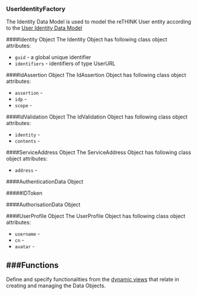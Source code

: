 ### UserIdentityFactory

The Identity Data Model is used to model the reTHINK User entity according to the [User Identity Data Model](https://github.com/reTHINK-project/architecture/tree/master/docs/datamodel/user-identity)

####Identity Object
The Identity Object has following class object attributes:
* ```guid``` - a global unique identifier
* ```identifiers``` -  identifiers of type UserURL

####IdAssertion Object
The IdAssertion  Object has following class object attributes:
* ```assertion``` - 
* ```idp``` -  
* ```scope``` -  

####IdValidation Object
The IdValidation Object has following class object attributes:
* ```identity``` - 
* ```contents``` -  

####ServiceAddress Object
The ServiceAddress Object has following class object attributes:
* ```address``` - 

####AuthenticationData Object

#####IDToken



####AuthorisationData Object

####UserProfile Object
The UserProfile Object has following class object attributes:
* ```username``` - 
* ```cn``` -  
* ```avatar``` -  

###Functions
-----------------------
Define and specify functionalities from the [dynamic views](https://github.com/reTHINK-project/core-framework/tree/master/docs/specs/runtime/dynamic-view) that relate in creating and managing the Data Objects.
